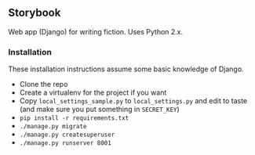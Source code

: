 ## Storybook

Web app (Django) for writing fiction. Uses Python 2.x.

### Installation

These installation instructions assume some basic knowledge of Django.

- Clone the repo
- Create a virtualenv for the project if you want
- Copy `local_settings_sample.py` to `local_settings.py` and edit to taste (and make sure you put something in `SECRET_KEY`)
- `pip install -r requirements.txt`
- `./manage.py migrate`
- `./manage.py createsuperuser`
- `./manage.py runserver 8001`
